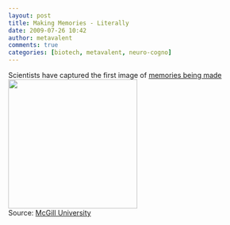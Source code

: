 ```yaml
---
layout: post
title: Making Memories - Literally
date: 2009-07-26 10:42
author: metavalent
comments: true
categories: [biotech, metavalent, neuro-cogno]
---
```

Scientists have captured the first image of <a href="http://www.physorg.com/news164554667.html">memories being made</a><br /><img alt="" src="http://img21.imageshack.us/img21/5933/scientistsca.jpg" title="Making Memories" class="alignnone" loading="lazy" width="260" height="260" /><br />
Source: <a href="http://www.mcgill.ca/">McGill University</a>


